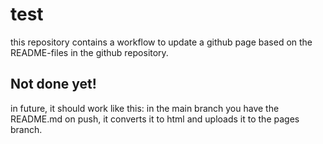 # test
this repository contains a workflow to update a github page based on the README-files in the github repository.

## Not done yet!
in future, it should work like this: 
in the main branch you have the README.md
on push, it converts it to html and uploads it to the pages branch.
